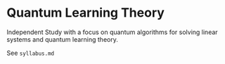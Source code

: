 # Quantum Learning Theory

Independent Study with a focus on quantum algorithms for solving linear systems and quantum learning theory.

See `syllabus.md`
